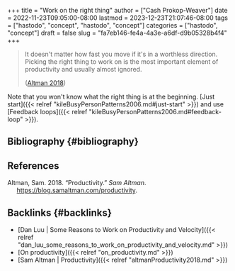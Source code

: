 +++
title = "Work on the right thing"
author = ["Cash Prokop-Weaver"]
date = 2022-11-23T09:05:00-08:00
lastmod = 2023-12-23T21:07:46-08:00
tags = ["hastodo", "concept", "hastodo", "concept"]
categories = ["hastodo", "concept"]
draft = false
slug = "fa7eb146-fe4a-4a3e-a6df-d9b05328b4f4"
+++

> It doesn't matter how fast you move if it's in a worthless direction. Picking the right thing to work on is the most important element of productivity and usually almost ignored.
>
> (<a href="#citeproc_bib_item_1">Altman 2018</a>)

Note that you won't know what the right thing is at the beginning. [Just start]({{< relref "kileBusyPersonPatterns2006.md#just-start" >}}) and use [Feedback loops]({{< relref "kileBusyPersonPatterns2006.md#feedback-loop" >}}).


## Bibliography {#bibliography}

## References

<style>.csl-entry{text-indent: -1.5em; margin-left: 1.5em;}</style><div class="csl-bib-body">
  <div class="csl-entry"><a id="citeproc_bib_item_1"></a>Altman, Sam. 2018. “Productivity.” <i>Sam Altman</i>. <a href="https://blog.samaltman.com/productivity">https://blog.samaltman.com/productivity</a>.</div>
</div>



## Backlinks {#backlinks}

-   [Dan Luu | Some Reasons to Work on Productivity and Velocity]({{< relref "dan_luu_some_reasons_to_work_on_productivity_and_velocity.md" >}})
-   [On productivity]({{< relref "on_productivity.md" >}})
-   [Sam Altman | Productivity]({{< relref "altmanProductivity2018.md" >}})
